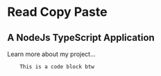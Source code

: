 # Read Copy Paste
## A NodeJs TypeScript Application

Learn more about my project...

```ts
    This is a code block btw
```